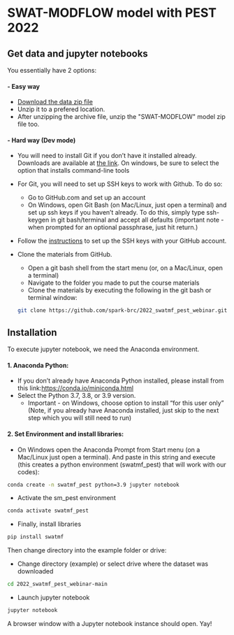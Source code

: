 # SWAT-MODFLOW model with PEST 2022

## Get data and jupyter notebooks
You essentially have 2 options:

#### - Easy way
- [Download the data zip file](https://github.com/spark-brc/2022_swatmf_pest_webinar/archive/refs/heads/main.zip)
- Unzip it to a prefered location.
- After unzipping the archive file, unzip the "SWAT-MODFLOW" model zip file too.

#### - Hard way (Dev mode)  
- You will need to install Git if you don’t have it installed already. Downloads are available at [the link](https://git-scm.com/download). On windows, be sure to select the option that installs command-line tools  
- For Git, you will need to set up SSH keys to work with Github. To do so:
    - Go to GitHub.com and set up an account
    - On Windows, open Git Bash (on Mac/Linux, just open a terminal) and set up ssh keys if you haven’t already. To do this, simply type ssh-keygen in git bash/terminal and accept all defaults (important note - when prompted for an optional passphrase, just hit return.)  
- Follow the [instructions](https://help.github.com/articles/adding-a-new-ssh-key-to-your-github-account/) to set up the SSH keys with your GitHub account.
- Clone the materials from GitHub.
    - Open a git bash shell from the start menu (or, on a Mac/Linux, open a terminal)
    - Navigate to the folder you made to put the course materials
    - Clone the materials by executing the following in the git bash or terminal window:    

    ```bash
    git clone https://github.com/spark-brc/2022_swatmf_pest_webinar.git
    ```  
        
## Installation
To execute jupyter notebook, we need the Anaconda environment.

#### 1. Anaconda Python:
- If you don’t already have Anaconda Python installed, please install from this link:https://conda.io/miniconda.html  
- Select the Python 3.7, 3.8, or 3.9 version. 
    * Important - on Windows, choose option to install “for this user only” (Note, if you already have Anaconda installed, just skip to the next step which you will still need to run)

#### 2. Set Environment and install libraries:
- On Windows open the Anaconda Prompt from Start menu (on a Mac/Linux just open a terminal). And paste in this string and execute (this creates a python environment (swatmf_pest) that will work with our codes):
```bash
conda create -n swatmf_pest python=3.9 jupyter notebook
```
- Activate the sm_pest environment
```bash
conda activate swatmf_pest 
```
- Finally, install libraries 
```bash
pip install swatmf
```

Then change directory into the example folder or drive:  
- Change directory (example) or select drive where the dataset was downloaded
```bash
cd 2022_swatmf_pest_webinar-main
```  
- Launch jupyter notebook 
```bash
jupyter notebook
```

A browser window with a Jupyter notebook instance should open. Yay!
